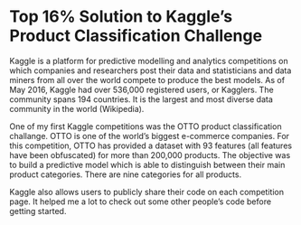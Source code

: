 # Top 16% Solution to Kaggle’s Product Classification Challenge
Kaggle is a platform for predictive modelling and analytics competitions on which companies and researchers post their data and statisticians and data miners from all over the world compete to produce the best models. As of May 2016, Kaggle had over 536,000 registered users, or Kagglers. The community spans 194 countries. It is the largest and most diverse data community in the world (Wikipedia).

One of my first Kaggle competitions was the OTTO product classification challange. OTTO is one of the world’s biggest e-commerce companies. For this competition, OTTO has provided a dataset with 93 features (all features have been obfuscated) for more than 200,000 products. The objective was to build a predictive model which is able to distinguish between their main product categories. There are nine categories for all products.

Kaggle also allows users to publicly share their code on each competition page. It helped me a lot to check out some other people’s code before getting started.
